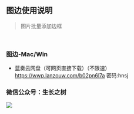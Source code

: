 
## 图边使用说明
> 图片批量添加边框
<br>

### 图边-Mac/Win
- 蓝奏云网盘（可网页直接下载）（不限速）
https://wwp.lanzouw.com/b02pn6l7a 密码:hnsj

### 微信公众号：生长之树
![](https://jasonmin.github.io/newsky/assets/qrcode_for.jpg)



<head>
    <link rel="stylesheet" type="text/css" href="../style/style.css">
</head>